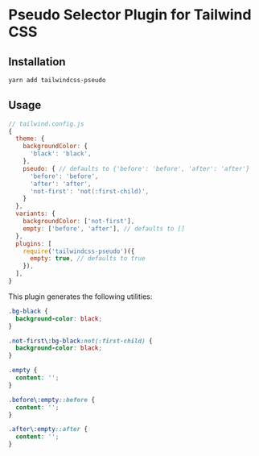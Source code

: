 # Pseudo Selector Plugin for Tailwind CSS

## Installation

```sh
yarn add tailwindcss-pseudo
```

## Usage

```js
// tailwind.config.js
{
  theme: {
    backgroundColor: {
      'black': 'black',
    },
    pseudo: { // defaults to {'before': 'before', 'after': 'after'}
      'before': 'before',
      'after': 'after',
      'not-first': 'not(:first-child)',
    }
  },
  variants: {
    backgroundColor: ['not-first'],
    empty: ['before', 'after'], // defaults to []
  },
  plugins: [
    require('tailwindcss-pseudo')({
      empty: true, // defaults to true
    }),
  ],
}
```

This plugin generates the following utilities:

```css
.bg-black {
  background-color: black;
}

.not-first\:bg-black:not(:first-child) {
  background-color: black;
}

.empty {
  content: '';
}

.before\:empty::before {
  content: '';
}

.after\:empty::after {
  content: '';
}
```
